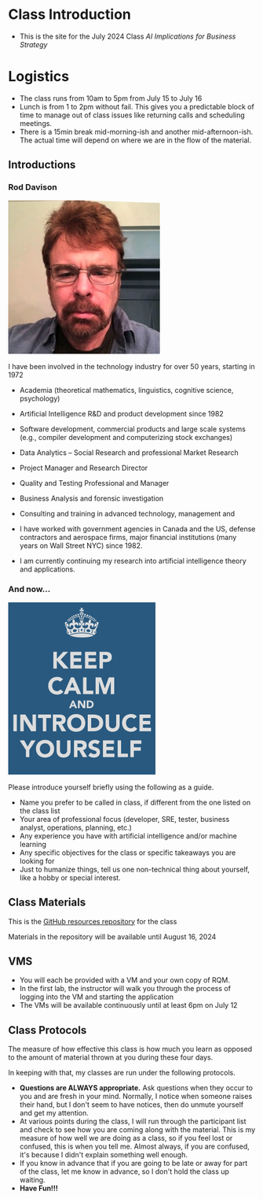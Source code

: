 # Class Introduction


- This is the site for the July 2024 Class _AI Implications for Business Strategy_

# Logistics

- The class runs from 10am to 5pm from July 15 to July 16
- Lunch is from 1 to 2pm without fail. This gives you a predictable block of time to manage out of class issues like returning calls and scheduling meetings.
- There is a 15min break mid-morning-ish and another mid-afternoon-ish. The actual time will depend on where we are in the flow of the material.

## Introductions

### Rod Davison

<img src="images/RodDavison.png" alt=" " />

I have been involved in the technology industry for over 50 years, starting in 1972
- Academia (theoretical mathematics, linguistics, cognitive science, psychology)
- Artificial Intelligence R&D and product development since 1982
- Software development, commercial products and large scale systems (e.g., compiler development and computerizing stock exchanges)
- Data Analytics – Social Research and professional Market Research
- Project Manager and Research Director
- Quality and Testing Professional and Manager
- Business Analysis and forensic investigation
- Consulting and training in advanced technology, management and

- I have worked with government agencies in Canada and the US, defense contractors and aerospace firms, major financial institutions (many years on Wall Street NYC) since 1982.
- I am currently continuing my research into artificial intelligence theory and applications.

### And now...

<img src="images/Introduce-yourself.png" width="300" alt=" "/>

Please introduce yourself briefly using the following as a guide.
- Name you prefer to be called in class, if different from the one listed on the class list
- Your area of professional focus (developer, SRE, tester, business analyst, operations, planning, etc.)
- Any experience you have with artificial intelligence and/or machine learning
- Any specific objectives for the class or specific takeaways you are looking for
- Just to humanize things, tell us one non-technical thing about yourself, like a hobby or special interest.

## Class Materials

This is the [GitHub resources repository](https://github.com/ExgnoRepos/2415-CCAdmin-July-10) for the class

Materials in the repository will be available until August 16, 2024

## VMS

- You will each be provided with a VM and your own copy of RQM.
- In the first lab, the instructor will walk you through the process of logging into the VM and starting the application
- The VMs will be available continuously until at least 6pm on July 12

## Class Protocols

The measure of how effective this class is how much you learn as opposed to the amount of material thrown at you during these four days.

In keeping with that, my classes are run under the following protocols.

- __Questions are ALWAYS appropriate.__ Ask questions when they occur to you and are fresh in your mind. Normally, I notice when someone raises their hand, but I don't seem to have notices, then do unmute yourself and get my attention.
- At various points during the class, I will run through the participant list and check to see how you are coming along with the material. This is my measure of how well we are doing as a class, so if you feel lost or confused, this is when you tell me. Almost always, if you are confused, it's because I didn't explain something well enough.
- If you know in advance that if you are going to be late or away for part of the class, let me know in advance, so I don't hold the class up waiting.
- __Have Fun!!!__
